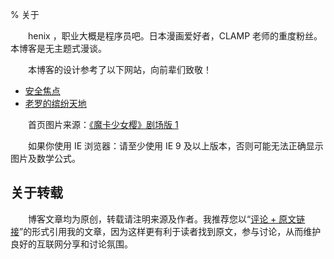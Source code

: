 % 关于

　　henix ，职业大概是程序员吧。日本漫画爱好者，CLAMP 老师的重度粉丝。本博客是无主题式漫谈。

　　本博客的设计参考了以下网站，向前辈们致敬！

* [安全焦点](https://web.archive.org/web/20180224034738/http://xfocus.net/)
* [老罗的缤纷天地](https://web.archive.org/web/20180221085754/http://www.luocong.com/)

　　首页图片来源：[《魔卡少女樱》剧场版 1](https://movie.douban.com/subject/3117775/)

　　如果你使用 IE 浏览器：请至少使用 IE 9 及以上版本，否则可能无法正确显示图片及数学公式。

## 关于转载

　　博客文章均为原创，转载请注明来源及作者。我推荐您以“[评论 + 原文链接](https://taiwan.chtsai.org/copyright/)”的形式引用我的文章，因为这样更有利于读者找到原文，参与讨论，从而维护良好的互联网分享和讨论氛围。
